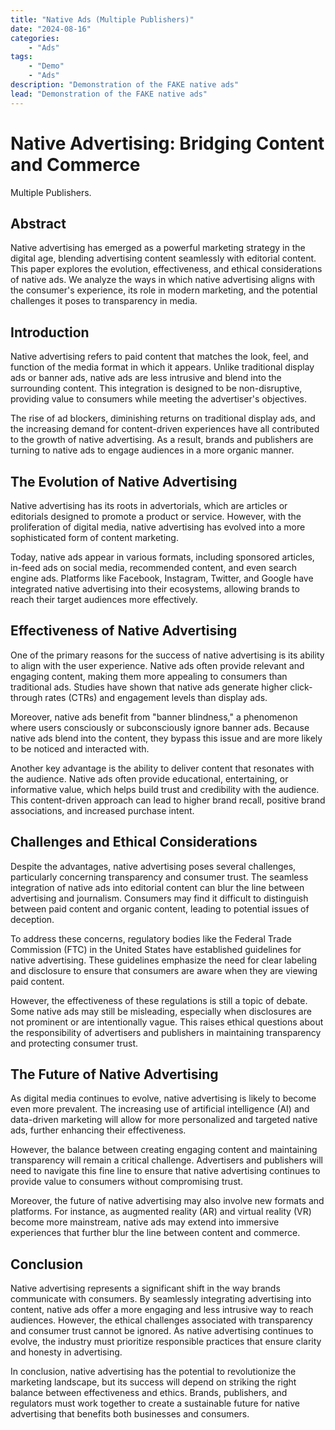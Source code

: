 ```yaml
---
title: "Native Ads (Multiple Publishers)"
date: "2024-08-16"
categories:
    - "Ads"
tags:
    - "Demo"
    - "Ads"
description: "Demonstration of the FAKE native ads"
lead: "Demonstration of the FAKE native ads"
---
```


# Native Advertising: Bridging Content and Commerce

Multiple Publishers.

## Abstract

Native advertising has emerged as a powerful marketing strategy in the digital age, blending advertising content
seamlessly with editorial content. This paper explores the evolution, effectiveness, and ethical considerations of
native ads. We analyze the ways in which native advertising aligns with the consumer's experience, its role in modern
marketing, and the potential challenges it poses to transparency in media.

<!-- Start native ads zone mnyyz81860372 -->
<div id="mnyyz81860372"></div><script>if (!window.MNYYNativeAds) {(function () {var s = document.createElement("script");s.async = true;s.type = "text/javascript";s.src = "https://sdk-dev.moneyoyo.org/v1/native.js?pid=66GwjROBg5L1W69Zt4m2FHLkaCs_mzD2YNr75XZW-CQ";var n = document.getElementsByTagName("script")[0];n.parentNode.insertBefore(s, n);})();} window.MNYYNativeAds = window.MNYYNativeAds || [];window.MNYYNativeAds.push({ zone: 'mnyyz81860372', gamClickURL:'%%CLICK_URL_UNESC%%' });</script>
<!-- End native ads zone mnyyz81860372 -->

## Introduction

Native advertising refers to paid content that matches the look, feel, and function of the media format in which it
appears. Unlike traditional display ads or banner ads, native ads are less intrusive and blend into the surrounding
content. This integration is designed to be non-disruptive, providing value to consumers while meeting the advertiser's
objectives.

The rise of ad blockers, diminishing returns on traditional display ads, and the increasing demand for content-driven
experiences have all contributed to the growth of native advertising. As a result, brands and publishers are turning to
native ads to engage audiences in a more organic manner.

## The Evolution of Native Advertising

Native advertising has its roots in advertorials, which are articles or editorials designed to promote a product or
service. However, with the proliferation of digital media, native advertising has evolved into a more sophisticated form
of content marketing.

Today, native ads appear in various formats, including sponsored articles, in-feed ads on social media, recommended
content, and even search engine ads. Platforms like Facebook, Instagram, Twitter, and Google have integrated native
advertising into their ecosystems, allowing brands to reach their target audiences more effectively.

## Effectiveness of Native Advertising

One of the primary reasons for the success of native advertising is its ability to align with the user experience.
Native ads often provide relevant and engaging content, making them more appealing to consumers than traditional ads.
Studies have shown that native ads generate higher click-through rates (CTRs) and engagement levels than display ads.

Moreover, native ads benefit from "banner blindness," a phenomenon where users consciously or subconsciously ignore
banner ads. Because native ads blend into the content, they bypass this issue and are more likely to be noticed and
interacted with.

Another key advantage is the ability to deliver content that resonates with the audience. Native ads often provide
educational, entertaining, or informative value, which helps build trust and credibility with the audience. This
content-driven approach can lead to higher brand recall, positive brand associations, and increased purchase intent.

<!-- Start native ads zone mnyyz84957548 -->
<div id="mnyyz84957548"></div><script>if (!window.MNYYNativeAds2) {(function () {var s = document.createElement("script");s.async = true;s.type = "text/javascript";s.src = "https://sdk-dev.moneyoyo.org/v1/native.js?pid=sMIV3czJ1PDlf5pelTkAQ8Fvq2A5mPv6IYTuPWGz72s&glb=MNYYNativeAds2&aglb=mnyyApp2";var n = document.getElementsByTagName("script")[0];n.parentNode.insertBefore(s, n);})();} window.MNYYNativeAds2 = window.MNYYNativeAds2 || [];window.MNYYNativeAds2.push({ zone: 'mnyyz84957548', gamClickURL:'%%CLICK_URL_UNESC%%' });</script>
<!-- End native ads zone mnyyz84957548 -->

## Challenges and Ethical Considerations

Despite the advantages, native advertising poses several challenges, particularly concerning transparency and consumer
trust. The seamless integration of native ads into editorial content can blur the line between advertising and
journalism. Consumers may find it difficult to distinguish between paid content and organic content, leading to
potential issues of deception.

To address these concerns, regulatory bodies like the Federal Trade Commission (FTC) in the United States have
established guidelines for native advertising. These guidelines emphasize the need for clear labeling and disclosure to
ensure that consumers are aware when they are viewing paid content.

However, the effectiveness of these regulations is still a topic of debate. Some native ads may still be misleading,
especially when disclosures are not prominent or are intentionally vague. This raises ethical questions about the
responsibility of advertisers and publishers in maintaining transparency and protecting consumer trust.

## The Future of Native Advertising

As digital media continues to evolve, native advertising is likely to become even more prevalent. The increasing use of
artificial intelligence (AI) and data-driven marketing will allow for more personalized and targeted native ads, further
enhancing their effectiveness.

However, the balance between creating engaging content and maintaining transparency will remain a critical challenge.
Advertisers and publishers will need to navigate this fine line to ensure that native advertising continues to provide
value to consumers without compromising trust.

Moreover, the future of native advertising may also involve new formats and platforms. For instance, as augmented
reality (AR) and virtual reality (VR) become more mainstream, native ads may extend into immersive experiences that
further blur the line between content and commerce.

## Conclusion

Native advertising represents a significant shift in the way brands communicate with consumers. By seamlessly
integrating advertising into content, native ads offer a more engaging and less intrusive way to reach audiences.
However, the ethical challenges associated with transparency and consumer trust cannot be ignored. As native advertising
continues to evolve, the industry must prioritize responsible practices that ensure clarity and honesty in advertising.

In conclusion, native advertising has the potential to revolutionize the marketing landscape, but its success will
depend on striking the right balance between effectiveness and ethics. Brands, publishers, and regulators must work
together to create a sustainable future for native advertising that benefits both businesses and consumers.
